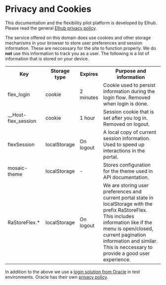 # Privacy and Cookies

This documentation and the flexibility pilot platform is developed by Elhub.
Please read the general
[Elhub privacy policy](https://elhub.no/personvern-og-sikkerhet/personvern-i-elhub/).

The service offered on this domain does use cookies and other storage mechanisms
in your browser to store user preferences and session information. These are
neccessary for the site to function properly. We do **not** use this information
to track you as a user. The following is a list of information that is stored on
your device.

<!-- markdownlint-disable MD033 -->
<table>
    <tr>
        <th>Key</th>
        <th>Storage type</th>
        <th>Expires</th>
        <th>Purpose and information</th>
    </tr>
    <tr>
        <td>flex_login</td>
        <td>cookie</td>
        <td>2 minutes</td>
        <td>
            Cookie used to persist information during the login flow.
            Removed when login is done.
        </td>
    </tr>
    <tr>
        <td>__Host-flex_session</td>
        <td>cookie</td>
        <td>1 hour</td>
        <td>Session cookie that is set after you log in. Removed on logout.</td>
    </tr>
    <tr>
        <td>flexSession</td>
        <td>localStorage</td>
        <td>On logout</td>
        <td>
            A local copy of current session information.
            Used to speed up interactions in the portal.
        </td>
    </tr>
    <tr>
        <td>mosaic-theme</td>
        <td>localStorage</td>
        <td>-</td>
        <td>
            Stores configuration for the theme used in API documentation.
        </td>
    </tr>
    <tr>
        <td>RaStoreFlex.*</td>
        <td>localStorage</td>
        <td>On logout</td>
        <td>
            We are storing user preferences and current portal state
            in localStorage with the prefix RaStoreFlex. This includes
            information like if the menu is open/closed,
            current pagination information and similar.
            This is neccessary to provide a good user experience.
        </td>
    </tr>
</table>

In addition to the above we use a
[login solution from Oracle](https://docs.oracle.com/en-us/iaas/Content/Identity/getstarted/identity-domains.htm)
in test environments. Oracle has their own
[privacy policy](https://www.oracle.com/legal/privacy/?er=221886).
